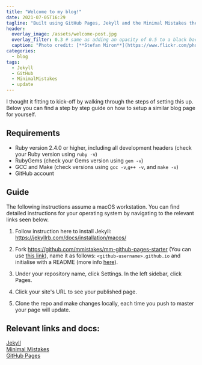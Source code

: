 ```yaml
---
title: "Welcome to my blog!"
date: 2021-07-05T16:29
tagline: "Built using GitHub Pages, Jekyll and the Minimal Mistakes theme. Find out how below!"
header:
  overlay_image: /assets/welcome-post.jpg
  overlay_filter: 0.3 # same as adding an opacity of 0.5 to a black background
  caption: "Photo credit: [**Stefan Miron**](https://www.flickr.com/photos/barrycandlemaker)"
categories:
  - blog
tags:
  - Jekyll
  - GitHub
  - MinimalMistakes
  - update
---
```


I thought it fitting to kick-off by walking through the steps of setting this up. Below you can find a step by step guide on how to setup a similar blog page for yourself.

## Requirements

* Ruby version 2.4.0 or higher, including all development headers (check your Ruby version using `ruby -v`)
* RubyGems (check your Gems version using `gem -v`)
* GCC and Make (check versions using `gcc -v`,`g++ -v`, and `make -v`)
* GitHub account

## Guide

The following instructions assume a macOS workstation. You can find detailed instructions for your operating system by navigating to the relevant links seen below.

1. Follow instruction here to install Jekyll: https://jekyllrb.com/docs/installation/macos/

2. Fork https://github.com/mmistakes/mm-github-pages-starter (You can use [this link](https://github.com/mmistakes/mm-github-pages-starter/generate)), name it as follows: `<github-username>.github.io` and initialise with a README (more info [here](https://docs.github.com/en/pages/getting-started-with-github-pages/creating-a-github-pages-site)).

3. Under your repository name, click Settings. In the left sidebar, click Pages.

4. Click your site's URL to see your published page.

5. Clone the repo and make changes locally, each time you push to master your page will update.

## Relevant links and docs:
[Jekyll](https://github.com/jekyll/jekyll)  
[Minimal Mistakes](https://github.com/mmistakes/minimal-mistakes)  
[GitHub Pages](https://pages.github.com/)  